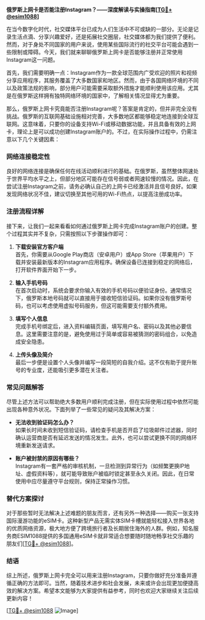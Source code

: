 **俄罗斯上网卡是否能注册Instagram？——深度解读与实操指南[[TG💪+ @esim1088](https://t.me/s/esim1088)]**

在当今数字化时代，社交媒体平台已成为人们生活中不可或缺的一部分。无论是记录生活点滴、分享兴趣爱好，还是拓展社交圈层，社交媒体都为我们提供了便利。然而，对于身处不同国家的用户来说，使用某些国际流行的社交平台可能会遇到一些限制或障碍。今天，我们就来聊聊俄罗斯上网卡是否能够注册并正常使用Instagram这一问题。

首先，我们需要明确一点：Instagram作为一款全球范围内广受欢迎的照片和视频分享应用程序，其服务覆盖了大多数国家和地区。然而，由于各国网络环境的不同以及政策法规的影响，部分用户可能需要采取额外措施才能顺利使用该应用。尤其是在俄罗斯这样拥有独特网络环境的国家中，了解相关情况显得尤为重要。

那么，俄罗斯上网卡究竟能否注册Instagram呢？答案是肯定的，但并非完全没有挑战。俄罗斯的互联网基础设施相对完善，大多数地区都能够稳定地连接到全球互联网。这意味着，只要你的设备支持Wi-Fi或移动数据功能，并且具备有效的上网卡，理论上是可以成功创建Instagram账户的。不过，在实际操作过程中，仍需注意以下几个关键因素：

### 网络连接稳定性

良好的网络连接是确保任何在线活动顺利进行的基础。在俄罗斯，虽然整体网速处于世界平均水平之上，但部分地区可能存在信号弱或者网速较慢的情况。因此，在尝试注册Instagram之前，请务必确认自己的上网卡已经激活并且信号良好。如果发现网络状况不佳，建议切换至其他可用的Wi-Fi热点，以提高注册成功率。

### 注册流程详解

接下来，让我们一起来看看如何通过俄罗斯上网卡完成Instagram账户的创建。整个过程其实并不复杂，只需按照以下步骤操作即可：

1. **下载安装官方客户端**  
   首先，你需要从Google Play商店（安卓用户）或App Store（苹果用户）下载并安装最新版本的Instagram应用程序。确保设备已连接到稳定的网络后，打开软件界面开始下一步。

2. **输入手机号码**  
   在首次启动时，系统会要求你输入有效的手机号码以便验证身份。通常情况下，俄罗斯本地号码就可以直接用于接收短信验证码。如果你没有俄罗斯号码，也可以考虑使用虚拟号码服务，但这可能需要支付额外费用。

3. **填写个人信息**  
   完成手机号绑定后，进入资料编辑页面，填写用户名、密码以及其他必要信息。这里需要注意的是，避免使用过于简单或容易被猜测的密码组合，以免造成安全隐患。

4. **上传头像及简介**  
   最后一步便是设置个人头像并编写一段简短的自我介绍。这不仅有助于提升账号的专业度，还能吸引更多潜在关注者。

### 常见问题解答

尽管上述方法可以帮助绝大多数用户顺利完成注册，但在实际使用过程中依然可能出现各种意外状况。下面列举了一些常见的疑问及其解决方案：

- **无法收到验证码怎么办？**  
  如果长时间未收到短信验证码，请检查手机是否开启了垃圾邮件过滤器，同时确认运营商是否有延迟发送的情况发生。此外，也可以尝试更换不同的网络环境重新发送请求。

- **账户被封禁的原因有哪些？**  
  Instagram有一套严格的审核机制，一旦检测到异常行为（如频繁更换IP地址、虚假资料等），就可能导致账户被临时锁定甚至永久关闭。因此，在日常使用中应尽量遵守平台规则，保持正常操作习惯。

### 替代方案探讨

对于那些暂时无法解决上述难题的朋友而言，还有另外一种选择——购买一张支持国际漫游功能的eSIM卡。这种新型产品无需实体SIM卡槽就能轻松接入世界各地的优质网络资源，极大地方便了跨境旅行者及长期居住海外的人群。例如，知名服务商ESIM1088提供的多国通用eSIM卡就非常适合想要随时随地畅享社交乐趣的朋友们[[TG💪+ @esim1088](https://t.me/s/esim1088)]。

### 结语

综上所述，俄罗斯上网卡完全可以用来注册Instagram，只要你做好充分准备并遵循正确的方法即可。当然，随着技术进步和社会发展，未来或许会出现更加便捷高效的解决方案。希望本文能够为大家提供有益参考，同时也欢迎大家继续关注后续更新内容！

[[TG💪+ @esim1088](https://t.me/s/esim1088) ![Image](https://i.postimg.cc/4NQfJmqS/Snipaste-2025-05-13-00-14-12.png)]